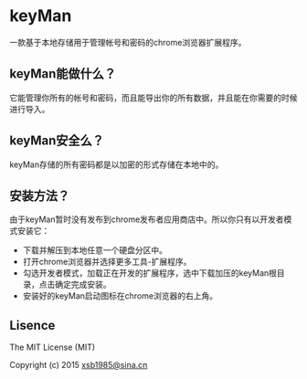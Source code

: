  # keyMan

一款基于本地存储用于管理帐号和密码的chrome浏览器扩展程序。

 ## keyMan能做什么？

它能管理你所有的帐号和密码，而且能导出你的所有数据，并且能在你需要的时候进行导入。

 ## keyMan安全么？

keyMan存储的所有密码都是以加密的形式存储在本地中的。

 ## 安装方法？

由于keyMan暂时没有发布到chrome发布者应用商店中。所以你只有以开发者模式安装它：

 * 下载并解压到本地任意一个硬盘分区中。
 * 打开chrome浏览器并选择更多工具-扩展程序。
 * 勾选开发者模式，加载正在开发的扩展程序，选中下载加压的keyMan根目录，点击确定完成安装。
 * 安装好的keyMan启动图标在chrome浏览器的右上角。

 ## Lisence

 The MIT License (MIT)

 Copyright (c) 2015 xsb1985@sina.cn